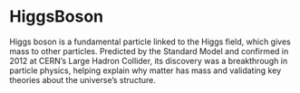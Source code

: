 # HiggsBoson
Higgs boson is a fundamental particle linked to the Higgs field, which gives mass to other particles. Predicted by the Standard Model and confirmed in 2012 at CERN’s Large Hadron Collider, its discovery was a breakthrough in particle physics, helping explain why matter has mass and validating key theories about the universe’s structure.
